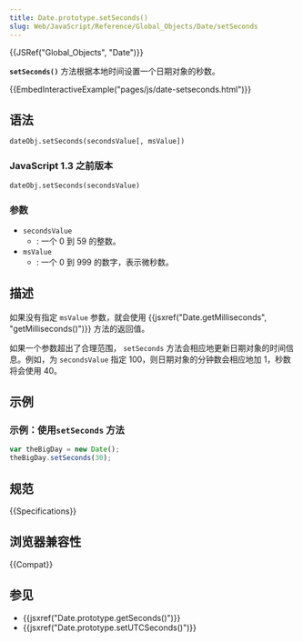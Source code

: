 ```yaml
---
title: Date.prototype.setSeconds()
slug: Web/JavaScript/Reference/Global_Objects/Date/setSeconds
---
```


{{JSRef("Global_Objects", "Date")}}

**`setSeconds()`** 方法根据本地时间设置一个日期对象的秒数。

{{EmbedInteractiveExample("pages/js/date-setseconds.html")}}

## 语法

```plain
dateObj.setSeconds(secondsValue[, msValue])
```

### JavaScript 1.3 之前版本

```plain
dateObj.setSeconds(secondsValue)
```

### 参数

- `secondsValue`
  - : 一个 0 到 59 的整数。
- `msValue`
  - : 一个 0 到 999 的数字，表示微秒数。

## 描述

如果没有指定 `msValue` 参数，就会使用 {{jsxref("Date.getMilliseconds", "getMilliseconds()")}} 方法的返回值。

如果一个参数超出了合理范围， `setSeconds` 方法会相应地更新日期对象的时间信息。例如，为 `secondsValue` 指定 100，则日期对象的分钟数会相应地加 1，秒数将会使用 40。

## 示例

### 示例：使用`setSeconds` 方法

```js
var theBigDay = new Date();
theBigDay.setSeconds(30);
```

## 规范

{{Specifications}}

## 浏览器兼容性

{{Compat}}

## 参见

- {{jsxref("Date.prototype.getSeconds()")}}
- {{jsxref("Date.prototype.setUTCSeconds()")}}
